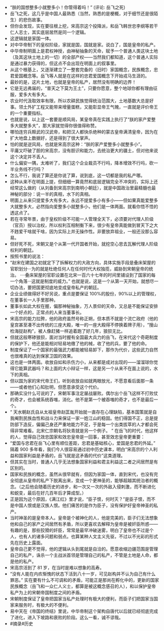 - “朕的国想整多小就整多小！你管得着吗！” (评论: 岳飞之死)
- 岳飞之死，这几乎是中国人最熟悉（当然，熟悉的是梗概，对于细节还是很陌生）的悲伤故事。
- 但你会发现，实在要往根上挖，宋高宗这个投降派，和岳飞韩世忠李纲等若干仁人志士，其实底层居然是同一个逻辑。
- 这逻辑就是家国一体。
- 对中华帝制下的皇权阶级，家就是国，国就是家。说白了，国是皇帝的私产。
- 中华帝制明面上是君权神授，由神秘抽象的天命，赋予一个普通人类这块土地（及其这块土地上的一切）的全部产权——当然我们都知道，这个普通人实际是通过暴力获得的，但这点不会出现在明面上的叙事里。
- 从这个根基上，又逐渐建立了一整套完备的（旧时）家国概念，民族概念，忠君爱国概念等。岳飞等人就是在这样的忠君爱国概念下开始戎马生涯的。
- 最妙的是，这片土地，也就是皇帝的私产，居然没有明确的边界！
- 它是无远弗届的，“普天之下莫为王土”，只要你愿意，整个地球你都有理由征服，爱多大有多大。
- 农业时代汲取效率有限，所以农耕民族觉得统治范围大，土地基数大总是好事。领土外扩工程又能带来增量蛋糕，又能彰显帝王气魄，一直就是评价帝王的一个重要指标。
- 也就是说，以上这一套要是顺风局，某皇帝真在实践上执行了“朕的家产爱整多大就整多大”，那大家就觉得你很值得称赞。
- 哪怕连穷兵黩武的汉武帝，和把汉人都快杀绝种的蒙古皇帝满清皇帝，因为在扩大地盘上数据好，还是得到了很大掌声。
- 怕的就是逆风局，也就是宋高宗这种：“朕的家产爱整多小就整多小”。
- 平庸又吓破了胆的宋高宗，没有胆识和能力，去统治更大的疆土，但对他来说这个决定并不丢人。
- 什么偏安一隅，太难听了，我们这个企业裁员不行吗，降本增效不行吗，砍一半业务线不行吗？
- 怎么不行，我说了算还是你说了算，说到底，这一切都是我的私产哪。
- 这种从来不在明面上提，但细细一算竟然和底层逻辑完全不冲突的，实际上还经常这么做的（从刘备到宋高宗到南明小朝廷），就是中国政治里最精髓也最神秘的部分：说一半的真相，水下的真相。
- 明面上从来只提爱多大有多大，永远不提爱多小有多小——但如果真能爱整多大就整多大，必然指向爱整多小就整多小，他们是一体两面。就看你悟不悟的透这点了。
- 若在寻常年景，由于皇权阶级不可能一人管理全天下，必须要对代理人阶级（官员）授以治权，所以权利互相制衡下来，很少有皇帝真能做到冒天下之大不韪爱干啥就干啥，因为实际上并无操作性。非要放弃祖业，一般还没那么容易。
- 但好死不死，宋朝又是个从第一代开国者开始，就挖空心思去瓦解代理人阶级权利的朝廷。
- 按照书里的说法：
- “赵宋在建国之初就定下了拆解权力的大政方向，具体实施手段是叠床架屋的官职划分···为的就是杜绝任何人在任何时代大权独揽，威胁到宋朝皇帝的统治。
  ····叠床架屋的官职设置在北宋一百六十七年的时间里铺设到了国家的每一个角落···这就是制度的威力。”
  也就是说，这是一个从第一天开始，就想尽一切办法，要把国更彻底地变成皇帝私产的朝廷。
- 企业业绩做得好不好另说，重点是要保证 100%的股份，90%以上的管理权，在董事长一人手里那种。
- 董事长如此大权在握，偏那神秘抽象，万人景仰的天命，又总是不能保证安排一个好点的，正常点的人来当董事长。
- 宋高宗的能力拉胯，他的政府虽然号称正朔，但本质不就是个流亡政府（他的皇宫甚至凑不出传统的三座大殿，唯一的一座大殿得不停换着牌子用），“搜山检海捉赵构”，被人像赶猪一样追着跑了好几年，狼狈无比。
- 但就这般寒碜狼狈，面对当时握有全国最大兵力的岳飞，在宋代这个奇葩制度的保护下，他还是能相对轻易地缴了他的械，收了他的兵，要了他的命。
- 制度保证了一个国家的最强武力都能被轻易卸下，那作为代价，这些武力自然也很难真的达到保家卫国的效果。
- 这也是一体两面。收放自如和杀伤力小，从来都是成对出现的——溜溜球你觉得它能算武器吗？和上面的大小辩证一样，这是另一个从来不在面上说的，水下的真相。
- 但以国为家的宋代帝王们，听到收放自如就两眼放光，不愿意看后面那一条——或者他们心知肚明，但愿意承受这个代价。
- 那确实没什么可说的了，宋朝军事注定屡战屡败。偶尔出个岳飞这样不打败仗的奇才，也会被系统吞嗤，消化。他不是第一个被吞嗤的奇才，也不是最后一个。
- “ 天水朝赵氏自从太祖皇帝赵匡胤开始就一直存在心理缺陷，基本国策就是自我阉割民族血性和战斗力来保证一家一姓江山的稳固。他们得国不正，总是提防部下造反，偏偏己身还严重地能力不足，于是每一个出类拔萃的人才都会死得非常难看。北宋仁宗朝名将狄青就是另一个例子。 ”
  在岳飞的时代，他这样的人，觉得自己效忠国家和效忠皇帝是一回事，甚至效忠皇帝更重要：
- “爱国与忠君在岳飞心里有顺位差距，忠君是基础核心，爱国是忠君的外延。”
  隔着 900 多年看，我们今人很容易通过初中历史课本，明白“宋高宗的个人利益和国家利益是矛盾的，岳飞就是这矛盾的代价”这类道理。
- 但其实在当时，普通人几乎无法想象国家利益和君主利益这二者之间居然是有区别的。
- 国家和民族的概念，虽然从很早就有，但因为家国一体，直到宋代，也没有完全彻底从皇帝的私产下脱离出来，变成一个更神圣的，能够超越其统治者的概念。（之后他会随着历史的进步，和一次又一次的外敌入侵刺激，而不断进化和蜕变，最后在好几百年后才算成型。）
- 正是因为这个原因，《满江红》里才说，“臣子恨，何时灭？”是臣子恨，而不是中国人恨或是汉族人恨。他们痛苦的是作为臣子，没有保护好皇帝神圣的私产。
- 当时神圣的是皇帝本人。皇帝是个被神化的人，他是完美的，臣子们无法想象他和自己的家产之间居然有矛盾，所以更喜欢去解释为皇帝是被奸臣所惑——有趣的是，那些狡猾的奸臣，常常是最早冲破迷雾，明白了皇帝也不过是个人，也有人的诸多问题和弱点。也算某种人文主义先驱，不过以不光彩的形式先在历史上露面。
- 皇帝自己更不觉得，他的逻辑从头到尾就是自洽的。愿意收缩边疆范围是管理自己的私产，诛杀一个主战派首领是管理自己的私产，不管是土地是人命，都是他的私产。
- 宋高宗活到了 81 岁，在当时是难以想象的高寿。
- “没有人能在内疚惭愧的状态下活到八十一岁，可见赵构并不认为自己有什么罪恶。”
  实在要有什么不可调和的矛盾，可能正是那尚在孵化中的，更新的国家民族概念（岳飞和一众仁人义士，都算是被这概念感召的人），和以保护皇帝私产为上的宋朝帝国制度之间的矛盾。
- 宋朝制度保证了皇帝把国家当私产处理时有极大的便利，而臣子们把国家当国家来服务时，有极大的不便利。
- 易中天在《帝国的终结》里说，中华帝制这个架构自唐代以后就已经彻底完成了进化，进入下坡路和衰败的阶段。这么一看，诚不谬哉。
- #摘录#历史